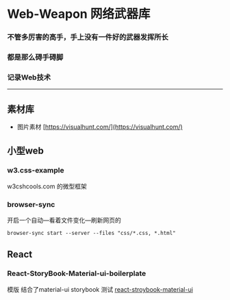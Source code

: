 # Web-Weapon  网络武器库

### 不管多厉害的高手，手上没有一件好的武器发挥所长

### 都是那么碍手碍脚

### 记录Web技术

---

## 素材库

- 图片素材 [https://visualhunt.com/](https://visualhunt.com/)

## 小型web

### w3.css-example

w3cshcools.com 的微型框架

### browser-sync 

开启一个自动—看着文件变化—刷新网页的

```
browser-sync start --server --files "css/*.css, *.html"
```

## React

### React-StoryBook-Material-ui-boilerplate
模版 结合了material-ui storybook 测试 
[react-stroybook-material-ui](https://github.com/sm-react/storybook-boilerplate)